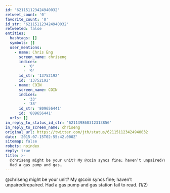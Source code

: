 ```yaml
---
id: '621151123424940032'
retweet_count: '0'
favorite_count: '0'
id_str: '621151123424940032'
retweeted: false
entities:
  hashtags: []
  symbols: []
  user_mentions:
    - name: Chris Eng
      screen_name: chriseng
      indices:
        - '0'
        - '9'
      id_str: '13752192'
      id: '13752192'
    - name: COIN
      screen_name: COIN
      indices:
        - '33'
        - '38'
      id_str: '809656441'
      id: '809656441'
  urls: []
in_reply_to_status_id_str: '621139868312313856'
in_reply_to_screen_name: chriseng
original_url: https://twitter.com/jth/status/621151123424940032
date: '2015-07-15T02:55:42.000Z'
sitemap: false
robots: noindex
reply: true
title: >-
  @chriseng might be your unit? My @coin syncs fine; haven’t unpaired/repaired.
  Had a gas pump and gas…
---
```


@chriseng might be your unit? My @coin syncs fine; haven’t unpaired/repaired. Had a gas pump and gas station fail to read. (1/2)